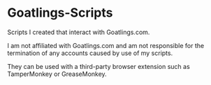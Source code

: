 # Goatlings-Scripts
Scripts I created that interact with Goatlings.com.

I am not affiliated with Goatlings.com and am not responsible for the termination of any accounts caused by use of my scripts.

They can be used with a third-party browser extension such as TamperMonkey or GreaseMonkey.
